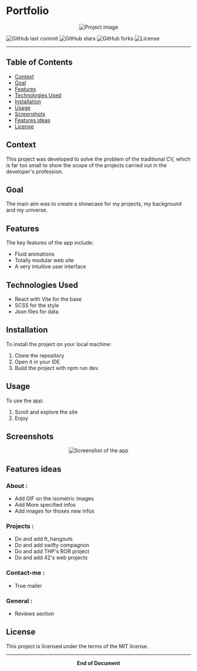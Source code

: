# Portfolio

<div align="center">
  <img src="main-image-url" alt="Project image">
</div>

![GitHub last commit](https://img.shields.io/github/last-commit/jurichar/jurichar.github.io)
![GitHub stars](https://img.shields.io/github/stars/jurichar/jurichar.github.io)
![GitHub forks](https://img.shields.io/github/forks/jurichar/jurichar.github.io)
![License](https://img.shields.io/github/license/jurichar/jurichar.github.io)

---

## Table of Contents

- [Context](#context)
- [Goal](#goal)
- [Features](#features)
- [Technologies Used](#technologies-used)
- [Installation](#installation)
- [Usage](#usage)
- [Screenshots](#screenshots)
- [Features ideas](#features-ideas)
- [License](#license)

## Context

This project was developed to solve the problem of the traditional CV, which is far too small to show the scope of the projects carried out in the developer's profession.

## Goal

The main aim was to create a showcase for my projects, my background and my universe.

## Features

The key features of the app include:

- Fluid animations
- Totally modular web site
- A very intuitive user interface

## Technologies Used

- React with Vite for the base
- SCSS for the style
- Json files for data

## Installation

To install the project on your local machine:

1. Clone the repository
2. Open it in your IDE
3. Build the project with npm run dev.

## Usage

To use the app:

1. Scroll and explore the site
2. Enjoy

## Screenshots

<div align="center">
  <img src="screenshot-url" alt="Screenshot of the app">
</div>

## Features ideas

### About :

- Add GIF on the isometric images
- Add More specified infos
- Add images for thoses new infos

### Projects :

- Do and add ft_hangouts
- Do and add swifty compagnon
- Do and add THP's ROR project
- Do and add 42's web projects

### Contact-me :

- True mailer

### General :

- Reviews section

## License

This project is licensed under the terms of the MIT license.

---

<div align="center">
  <b>End of Document</b><br>
</div>


